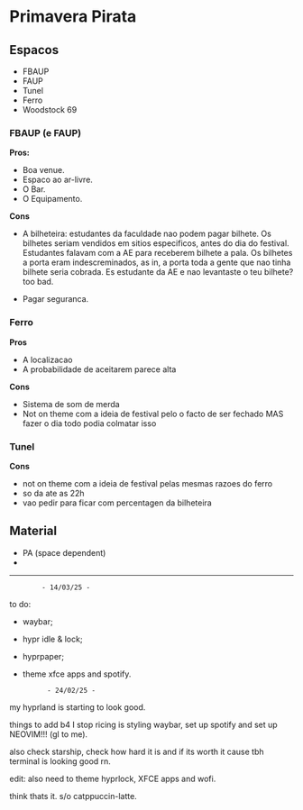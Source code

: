 # Primavera Pirata

## Espacos

- FBAUP
- FAUP
- Tunel
- Ferro
- Woodstock 69

### FBAUP (e FAUP)

**Pros:**

- Boa venue.
- Espaco ao ar-livre. 
- O Bar.
- O Equipamento.

**Cons**

- A bilheteira: estudantes da faculdade nao podem pagar bilhete. Os bilhetes seriam vendidos em sitios especificos, antes do dia do festival. Estudantes falavam com a AE para receberem bilhete a pala. Os bilhetes a porta eram indescreminados, as in, a porta toda a gente que nao tinha bilhete seria cobrada. Es estudante da AE e nao levantaste o teu bilhete? too bad.

- Pagar seguranca.

### Ferro

**Pros**

- A localizacao
- A probabilidade de aceitarem parece alta

**Cons**

- Sistema de som de merda
- Not on theme com a ideia de festival pelo o facto de ser fechado MAS fazer o dia todo podia colmatar isso

### Tunel

**Cons**

- not on theme com a ideia de festival pelas mesmas razoes do ferro
- so da ate as 22h
- vao pedir para ficar com percentagen da bilheteira

## Material

- PA (space dependent)
- 

---

			- 14/03/25 -
to do:
- waybar;
- hypr idle & lock;
- hyprpaper;
- theme xfce apps and spotify.

			- 24/02/25 -
my hyprland is starting to look good.

things to add b4 I stop ricing is styling waybar, set up spotify
and set up NEOVIM!!! (gl to me).

also check starship, check how hard it is and if its worth it cause 
tbh terminal is looking good rn.

edit: also need to theme hyprlock, XFCE apps and wofi.

think thats it. s/o catppuccin-latte.
